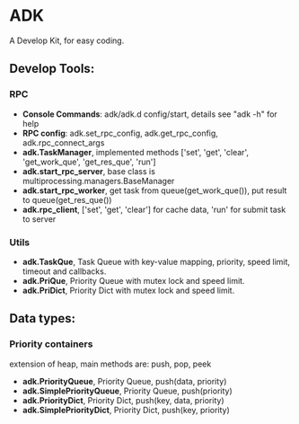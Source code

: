 # ADK
 A Develop Kit, for easy coding.

## Develop Tools:
### RPC
* **Console Commands**: adk/adk.d config/start, details see "adk -h" for help 
* **RPC config**: adk.set_rpc_config, adk.get_rpc_config, adk.rpc_connect_args
* **adk.TaskManager**, implemented methods ['set', 'get', 'clear', 'get_work_que', 'get_res_que', 'run']
* **adk.start_rpc_server**, base class is multiprocessing.managers.BaseManager
* **adk.start_rpc_worker**, get task from queue(get_work_que()), put result to queue(get_res_que())
* **adk.rpc_client**, ['set', 'get', 'clear'] for cache data, 'run' for submit task to server

### Utils
* **adk.TaskQue**, Task Queue with key-value mapping, priority, speed limit, timeout and callbacks.
* **adk.PriQue**, Priority Queue with mutex lock and speed limit.
* **adk.PriDict**, Priority Dict with mutex lock and speed limit.

## Data types:
### Priority containers
extension of heap, main methods are: push, pop, peek
* **adk.PriorityQueue**, Priority Queue, push(data, priority) 
* **adk.SimplePriorityQueue**, Priority Queue, push(priority) 
* **adk.PriorityDict**, Priority Dict, push(key, data, priority)
* **adk.SimplePriorityDict**, Priority Dict, push(key, priority)
